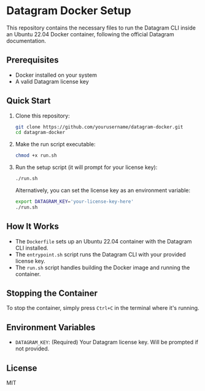 # Datagram Docker Setup

This repository contains the necessary files to run the Datagram CLI inside an Ubuntu 22.04 Docker container, following the official Datagram documentation.

## Prerequisites

- Docker installed on your system
- A valid Datagram license key

## Quick Start

1. Clone this repository:
   ```bash
   git clone https://github.com/yourusername/datagram-docker.git
   cd datagram-docker
   ```

2. Make the run script executable:
   ```bash
   chmod +x run.sh
   ```

3. Run the setup script (it will prompt for your license key):
   ```bash
   ./run.sh
   ```
   
   Alternatively, you can set the license key as an environment variable:
   ```bash
   export DATAGRAM_KEY='your-license-key-here'
   ./run.sh
   ```

## How It Works

- The `Dockerfile` sets up an Ubuntu 22.04 container with the Datagram CLI installed.
- The `entrypoint.sh` script runs the Datagram CLI with your provided license key.
- The `run.sh` script handles building the Docker image and running the container.

## Stopping the Container

To stop the container, simply press `Ctrl+C` in the terminal where it's running.

## Environment Variables

- `DATAGRAM_KEY`: (Required) Your Datagram license key. Will be prompted if not provided.

## License

MIT
